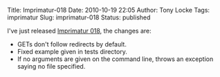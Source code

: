 Title: Imprimatur-018
Date: 2010-10-19 22:05
Author: Tony Locke
Tags: imprimatur
Slug: imprimatur-018
Status: published

I've just released [Imprimatur 018](http://imprimatur.wikispaces.com/), the changes are:

-   GETs don't follow redirects by default.
-   Fixed example given in tests directory.
-   If no arguments are given on the command line, throws an exception saying no file specified.
